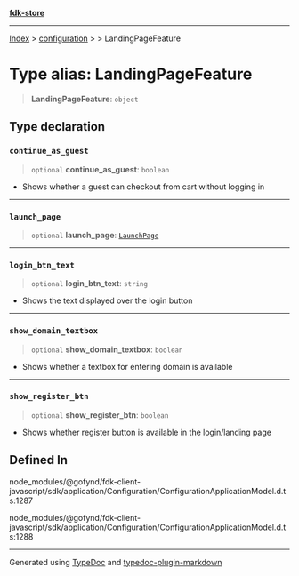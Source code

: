 [**fdk-store**](../../../README.md)
***

[Index](../../../API.md) > [configuration](../../README.md) > [<internal>](../README.md) > LandingPageFeature

# Type alias: LandingPageFeature

> **LandingPageFeature**: `object`

## Type declaration

### `continue_as_guest`

> `optional` **continue\_as\_guest**: `boolean`

- Shows whether a guest can checkout
from cart without logging in

***

### `launch_page`

> `optional` **launch\_page**: [`LaunchPage`](type-alias.LaunchPage.md)

***

### `login_btn_text`

> `optional` **login\_btn\_text**: `string`

- Shows the text displayed over the login button

***

### `show_domain_textbox`

> `optional` **show\_domain\_textbox**: `boolean`

- Shows whether a textbox for
entering domain is available

***

### `show_register_btn`

> `optional` **show\_register\_btn**: `boolean`

- Shows whether register button is
available in the login/landing page

## Defined In

node\_modules/@gofynd/fdk-client-javascript/sdk/application/Configuration/ConfigurationApplicationModel.d.ts:1287

node\_modules/@gofynd/fdk-client-javascript/sdk/application/Configuration/ConfigurationApplicationModel.d.ts:1288

***
Generated using [TypeDoc](https://typedoc.org/) and [typedoc-plugin-markdown](https://www.npmjs.com/package/typedoc-plugin-markdown)
